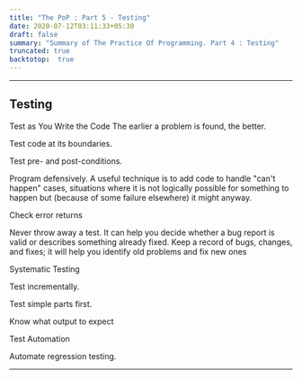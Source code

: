 ```yaml
---
title: "The PoP : Part 5 - Testing"
date: 2020-07-12T03:11:33+05:30
draft: false
summary: "Summary of The Practice Of Programming. Part 4 : Testing"
truncated: true
backtotop:  true
---
```

---

## Testing

Test as You Write the Code
The earlier a problem is found, the better.

Test code at its boundaries.

Test pre- and post-conditions.

Program defensively. A useful technique is to add code to handle "can't happen"
cases, situations where it is not logically possible for something to happen but
(because of some failure elsewhere) it might anyway.

Check error returns

Never throw away a test. It can help you decide whether a bug report is valid or
describes something already fixed. Keep a record of bugs, changes, and fixes; it will
help you identify old problems and fix new ones

Systematic Testing

Test incrementally.

Test simple parts first.

Know what output to expect

Test Automation

Automate regression testing.

------------------------
